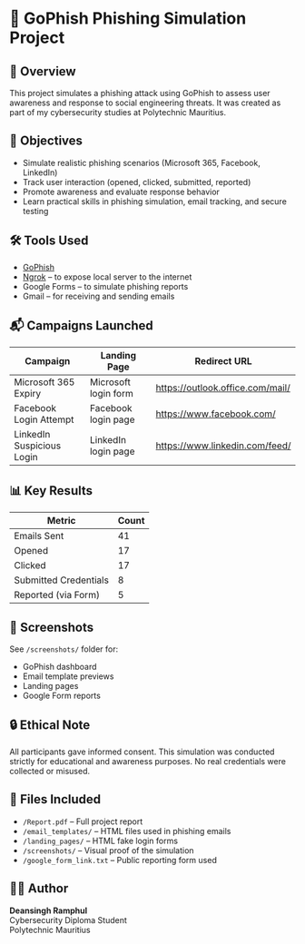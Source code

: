 # 🎯 GoPhish Phishing Simulation Project

## 📝 Overview

This project simulates a phishing attack using GoPhish to assess user awareness and response to social engineering threats. It was created as part of my cybersecurity studies at Polytechnic Mauritius.

## 🎯 Objectives

- Simulate realistic phishing scenarios (Microsoft 365, Facebook, LinkedIn)
- Track user interaction (opened, clicked, submitted, reported)
- Promote awareness and evaluate response behavior
- Learn practical skills in phishing simulation, email tracking, and secure testing

## 🛠️ Tools Used

- [GoPhish](https://getgophish.com/)
- [Ngrok](https://ngrok.com/) – to expose local server to the internet
- Google Forms – to simulate phishing reports
- Gmail – for receiving and sending emails

## 📬 Campaigns Launched

| Campaign                 | Landing Page              | Redirect URL                       |
|--------------------------|---------------------------|-------------------------------------|
| Microsoft 365 Expiry     | Microsoft login form      | https://outlook.office.com/mail/   |
| Facebook Login Attempt   | Facebook login page       | https://www.facebook.com/          |
| LinkedIn Suspicious Login | LinkedIn login page       | https://www.linkedin.com/feed/     |

## 📊 Key Results

| Metric               | Count |
|----------------------|-------|
| Emails Sent          | 41    |
| Opened               | 17    |
| Clicked              | 17    |
| Submitted Credentials| 8     |
| Reported (via Form)  | 5     |

## 📸 Screenshots

See `/screenshots/` folder for:
- GoPhish dashboard
- Email template previews
- Landing pages
- Google Form reports

## 🔒 Ethical Note

All participants gave informed consent. This simulation was conducted strictly for educational and awareness purposes. No real credentials were collected or misused.

## 📁 Files Included

- `/Report.pdf` – Full project report  
- `/email_templates/` – HTML files used in phishing emails  
- `/landing_pages/` – HTML fake login forms  
- `/screenshots/` – Visual proof of the simulation  
- `/google_form_link.txt` – Public reporting form used

## 🙋‍♂️ Author

**Deansingh Ramphul**  
Cybersecurity Diploma Student  
Polytechnic Mauritius  
